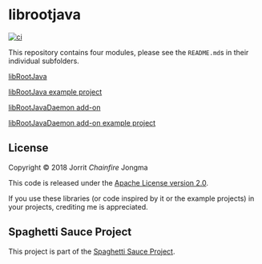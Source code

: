 # librootjava

[![ci][1]][2]

This repository contains four modules, please see the ```README.md```s in
their individual subfolders.

[libRootJava](librootjava)

[libRootJava example project](librootjava_example)

[libRootJavaDaemon add-on](librootjavadaemon)

[libRootJavaDaemon add-on example project](librootjavadaemon_example)

## License

Copyright &copy; 2018 Jorrit *Chainfire* Jongma

This code is released under the [Apache License version 2.0](https://www.apache.org/licenses/LICENSE-2.0).

If you use these libraries (or code inspired by it or the example
projects) in your projects, crediting me is appreciated.

## Spaghetti Sauce Project

This project is part of the [Spaghetti Sauce Project](https://github.com/Chainfire/spaghetti_sauce_project).

[1]: https://github.com/Chainfire/librootjava/workflows/ci/badge.svg
[2]: https://github.com/Chainfire/librootjava/actions
